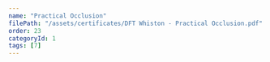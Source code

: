 ```yaml
---
name: "Practical Occlusion"
filePath: "/assets/certificates/DFT Whiston - Practical Occlusion.pdf"
order: 23
categoryId: 1
tags: [7]
---
```

